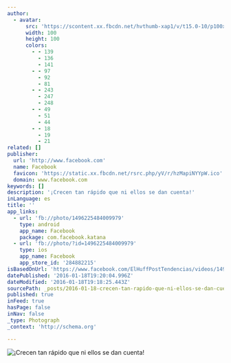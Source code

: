 ```yaml
---
author:
  - avatar:
      src: 'https://scontent.xx.fbcdn.net/hvthumb-xap1/v/t15.0-10/p100x100/12474485_1579519668975671_736307404_n.jpg?oh=fba1bef1b1126e8dfad53458c8de7443&oe=57388A02'
      width: 100
      height: 100
      colors:
        - - 139
          - 136
          - 141
        - - 97
          - 92
          - 81
        - - 243
          - 247
          - 248
        - - 49
          - 51
          - 44
        - - 18
          - 19
          - 21
related: []
publisher:
  url: 'http://www.facebook.com'
  name: Facebook
  favicon: 'https://static.xx.fbcdn.net/rsrc.php/yV/r/hzMapiNYYpW.ico'
  domain: www.facebook.com
keywords: []
description: '¡Crecen tan rápido que ni ellos se dan cuenta!'
inLanguage: es
title: ''
app_links:
  - url: 'fb://photo/1496225484009979'
    type: android
    app_name: Facebook
    package: com.facebook.katana
  - url: 'fb://photo/?id=1496225484009979'
    type: ios
    app_name: Facebook
    app_store_id: '284882215'
isBasedOnUrl: 'https://www.facebook.com/ElHuffPostTendencias/videos/1496225484009979/'
datePublished: '2016-01-18T19:20:04.996Z'
dateModified: '2016-01-18T19:18:25.443Z'
sourcePath: _posts/2016-01-18-crecen-tan-rapido-que-ni-ellos-se-dan-cuenta.md
published: true
inFeed: true
hasPage: false
inNav: false
_type: Photograph
_context: 'http://schema.org'

---
```

![¡Crecen tan rápido que ni ellos se dan cuenta&excl;](https://scontent.xx.fbcdn.net/hvthumb-xpa1/v/t15.0-10/p100x100/1095473_10151934357405095_10151934357115095_36478_1971_b.jpg?oh=f9dfd564a26b84aa1123b9e9d6217167&oe=57059CA2)